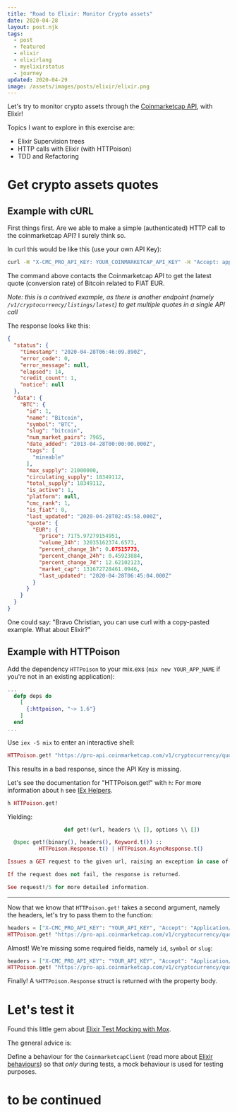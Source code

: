 ```yaml
---
title: "Road to Elixir: Monitor Crypto assets"
date: 2020-04-28
layout: post.njk
tags:
  - post
  - featured
  - elixir
  - elixirlang
  - myelixirstatus
  - journey
updated: 2020-04-29
image: /assets/images/posts/elixir/elixir.png
---
```


Let's try to monitor crypto assets through the [Coinmarketcap API](https://coinmarketcap.com/), with Elixir!

Topics I want to explore in this exercise are:

- Elixir Supervision trees
- HTTP calls with Elixir (with HTTPoison)
- TDD and Refactoring

# Get crypto assets quotes

## Example with cURL

First things first. Are we able to make a simple (authenticated) HTTP call to the coinmarketcap API? I surely think so.

In curl this would be like this (use your own API Key):

```bash
curl -H "X-CMC_PRO_API_KEY: YOUR_COINMARKETCAP_API_KEY" -H "Accept: application/json" -d "symbol=BTC" -d "convert=EUR" -G https://pro-api.coinmarketcap.com/v1/cryptocurrency/quotes/latest
```

The command above contacts the Coinmarketcap API to get the latest quote (conversion rate) of Bitcoin related to FIAT EUR.

*Note: this is a contrived example, as there is another endpoint (namely `/v1/cryptocurrency/listings/latest`) to get multiple quotes in a single API call*

The response looks like this:

```json
{
  "status": {
    "timestamp": "2020-04-28T06:46:09.890Z",
    "error_code": 0,
    "error_message": null,
    "elapsed": 14,
    "credit_count": 1,
    "notice": null
  },
  "data": {
    "BTC": {
      "id": 1,
      "name": "Bitcoin",
      "symbol": "BTC",
      "slug": "bitcoin",
      "num_market_pairs": 7965,
      "date_added": "2013-04-28T00:00:00.000Z",
      "tags": [
        "mineable"
      ],
      "max_supply": 21000000,
      "circulating_supply": 18349112,
      "total_supply": 18349112,
      "is_active": 1,
      "platform": null,
      "cmc_rank": 1,
      "is_fiat": 0,
      "last_updated": "2020-04-28T02:45:58.000Z",
      "quote": {
        "EUR": {
          "price": 7175.97279154951,
          "volume_24h": 32035162374.6573,
          "percent_change_1h": 0.07515773,
          "percent_change_24h": 0.45923884,
          "percent_change_7d": 12.62102123,
          "market_cap": 131672728461.0946,
          "last_updated": "2020-04-28T06:45:04.000Z"
        }
      }
    }
  }
}
```

One could say: "Bravo Christian, you can use curl with a copy-pasted example. What about Elixir?"

## Example with HTTPoison

Add the dependency `HTTPoison` to your mix.exs (`mix new YOUR_APP_NAME` if you're not in an existing application):

```elixir
...
  defp deps do
    [
      {:httpoison, "~> 1.6"}
    ]
  end
...
```

Use `iex -S mix` to enter an interactive shell:

```elixir
HTTPoison.get! "https://pro-api.coinmarketcap.com/v1/cryptocurrency/quotes/latest"
```

This results in a bad response, since the API Key is missing.

Let's see the documentation for "HTTPoison.get!" with `h`:
For more information about `h` see [IEx Helpers](https://elixirschool.com/en/lessons/basics/iex-helpers/#h).

```elixir
h HTTPoison.get!
```

Yielding:

```elixir
                  def get!(url, headers \\ [], options \\ [])

  @spec get!(binary(), headers(), Keyword.t()) ::
          HTTPoison.Response.t() | HTTPoison.AsyncResponse.t()

Issues a GET request to the given url, raising an exception in case of failure.

If the request does not fail, the response is returned.

See request!/5 for more detailed information.
```

---

Now that we know that `HTTPoison.get!` takes a second argument, namely the headers, let's try to pass them to the function:

```elixir
headers = ["X-CMC_PRO_API_KEY": "YOUR_API_KEY", "Accept": "Application/json; Charset=utf-8"]
HTTPoison.get! "https://pro-api.coinmarketcap.com/v1/cryptocurrency/quotes/latest", headers
```

Almost! We're missing some required fields, namely `id`, `symbol` or `slug`:

```elixir
headers = ["X-CMC_PRO_API_KEY": "YOUR_API_KEY", "Accept": "Application/json; Charset=utf-8"]
HTTPoison.get! "https://pro-api.coinmarketcap.com/v1/cryptocurrency/quotes/latest?symbol=BTC&convert=EUR", headers
```

Finally! A `%HTTPoison.Response` struct is returned with the property body.

# Let's test it

Found this little gem about [Elixir Test Mocking with Mox](https://www.thegreatcodeadventure.com/elixir-test-mocking-with-mox/).

The general advice is:

Define a behaviour for the `CoinmarketcapClient` (read more about [Elixir behaviours](https://elixirschool.com/en/lessons/advanced/behaviours/)) so that *only* during tests, a mock behaviour is used for testing purposes.

# to be continued
